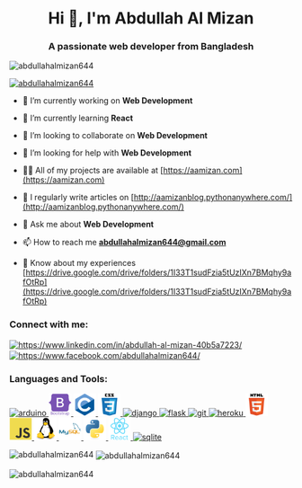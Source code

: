 <h1 align="center">Hi 👋, I'm Abdullah Al Mizan</h1>
<h3 align="center">A passionate web developer from Bangladesh</h3>

<p align="left"> <img src="https://komarev.com/ghpvc/?username=abdullahalmizan644&label=Profile%20views&color=0e75b6&style=flat" alt="abdullahalmizan644" /> </p>

<p align="left"> <a href="https://github.com/ryo-ma/github-profile-trophy"><img src="https://github-profile-trophy.vercel.app/?username=abdullahalmizan644" alt="abdullahalmizan644" /></a> </p>

- 🔭 I’m currently working on **Web Development**

- 🌱 I’m currently learning **React**

- 👯 I’m looking to collaborate on **Web Development**

- 🤝 I’m looking for help with **Web Development**

- 👨‍💻 All of my projects are available at [https://aamizan.com](https://aamizan.com)

- 📝 I regularly write articles on [http://aamizanblog.pythonanywhere.com/](http://aamizanblog.pythonanywhere.com/)

- 💬 Ask me about **Web Development**

- 📫 How to reach me **abdullahalmizan644@gmail.com**

- 📄 Know about my experiences [https://drive.google.com/drive/folders/1I33T1sudFzia5tUzIXn7BMqhy9afOtRp](https://drive.google.com/drive/folders/1I33T1sudFzia5tUzIXn7BMqhy9afOtRp)

<h3 align="left">Connect with me:</h3>
<p align="left">
<a href="https://linkedin.com/in/https://www.linkedin.com/in/abdullah-al-mizan-40b5a7223/" target="blank"><img align="center" src="https://raw.githubusercontent.com/rahuldkjain/github-profile-readme-generator/master/src/images/icons/Social/linked-in-alt.svg" alt="https://www.linkedin.com/in/abdullah-al-mizan-40b5a7223/" height="30" width="40" /></a>
<a href="https://fb.com/https://www.facebook.com/abdullahalmizan644/" target="blank"><img align="center" src="https://raw.githubusercontent.com/rahuldkjain/github-profile-readme-generator/master/src/images/icons/Social/facebook.svg" alt="https://www.facebook.com/abdullahalmizan644/" height="30" width="40" /></a>
</p>

<h3 align="left">Languages and Tools:</h3>
<p align="left"> <a href="https://www.arduino.cc/" target="_blank" rel="noreferrer"> <img src="https://cdn.worldvectorlogo.com/logos/arduino-1.svg" alt="arduino" width="40" height="40"/> </a> <a href="https://getbootstrap.com" target="_blank" rel="noreferrer"> <img src="https://raw.githubusercontent.com/devicons/devicon/master/icons/bootstrap/bootstrap-plain-wordmark.svg" alt="bootstrap" width="40" height="40"/> </a> <a href="https://www.cprogramming.com/" target="_blank" rel="noreferrer"> <img src="https://raw.githubusercontent.com/devicons/devicon/master/icons/c/c-original.svg" alt="c" width="40" height="40"/> </a> <a href="https://www.w3schools.com/css/" target="_blank" rel="noreferrer"> <img src="https://raw.githubusercontent.com/devicons/devicon/master/icons/css3/css3-original-wordmark.svg" alt="css3" width="40" height="40"/> </a> <a href="https://www.djangoproject.com/" target="_blank" rel="noreferrer"> <img src="https://cdn.worldvectorlogo.com/logos/django.svg" alt="django" width="40" height="40"/> </a> <a href="https://flask.palletsprojects.com/" target="_blank" rel="noreferrer"> <img src="https://www.vectorlogo.zone/logos/pocoo_flask/pocoo_flask-icon.svg" alt="flask" width="40" height="40"/> </a> <a href="https://git-scm.com/" target="_blank" rel="noreferrer"> <img src="https://www.vectorlogo.zone/logos/git-scm/git-scm-icon.svg" alt="git" width="40" height="40"/> </a> <a href="https://heroku.com" target="_blank" rel="noreferrer"> <img src="https://www.vectorlogo.zone/logos/heroku/heroku-icon.svg" alt="heroku" width="40" height="40"/> </a> <a href="https://www.w3.org/html/" target="_blank" rel="noreferrer"> <img src="https://raw.githubusercontent.com/devicons/devicon/master/icons/html5/html5-original-wordmark.svg" alt="html5" width="40" height="40"/> </a> <a href="https://developer.mozilla.org/en-US/docs/Web/JavaScript" target="_blank" rel="noreferrer"> <img src="https://raw.githubusercontent.com/devicons/devicon/master/icons/javascript/javascript-original.svg" alt="javascript" width="40" height="40"/> </a> <a href="https://www.linux.org/" target="_blank" rel="noreferrer"> <img src="https://raw.githubusercontent.com/devicons/devicon/master/icons/linux/linux-original.svg" alt="linux" width="40" height="40"/> </a> <a href="https://www.mysql.com/" target="_blank" rel="noreferrer"> <img src="https://raw.githubusercontent.com/devicons/devicon/master/icons/mysql/mysql-original-wordmark.svg" alt="mysql" width="40" height="40"/> </a> <a href="https://www.python.org" target="_blank" rel="noreferrer"> <img src="https://raw.githubusercontent.com/devicons/devicon/master/icons/python/python-original.svg" alt="python" width="40" height="40"/> </a> <a href="https://reactjs.org/" target="_blank" rel="noreferrer"> <img src="https://raw.githubusercontent.com/devicons/devicon/master/icons/react/react-original-wordmark.svg" alt="react" width="40" height="40"/> </a> <a href="https://www.sqlite.org/" target="_blank" rel="noreferrer"> <img src="https://www.vectorlogo.zone/logos/sqlite/sqlite-icon.svg" alt="sqlite" width="40" height="40"/> </a> </p>

<p><img align="left" src="https://github-readme-stats.vercel.app/api/top-langs?username=abdullahalmizan644&show_icons=true&locale=en&layout=compact" alt="abdullahalmizan644" /></p>

<p>&nbsp;<img align="center" src="https://github-readme-stats.vercel.app/api?username=abdullahalmizan644&show_icons=true&locale=en" alt="abdullahalmizan644" /></p>

<p><img align="center" src="https://github-readme-streak-stats.herokuapp.com/?user=abdullahalmizan644&" alt="abdullahalmizan644" /></p>


